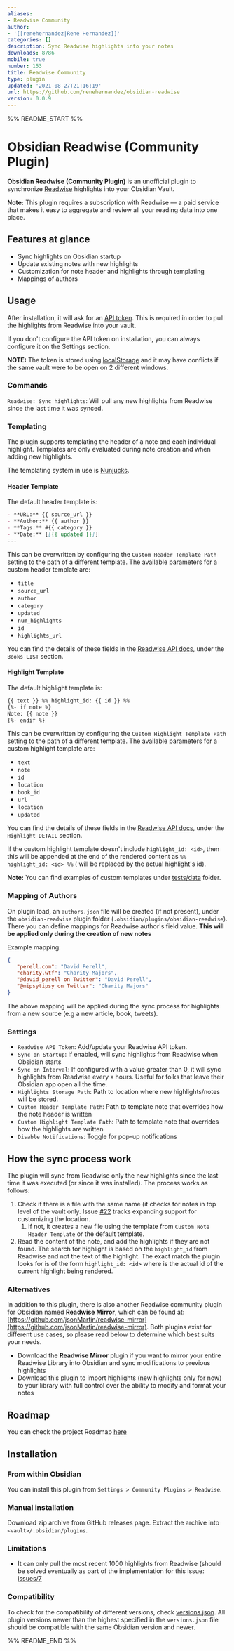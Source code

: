 ```yaml
---
aliases:
- Readwise Community
author:
- '[[renehernandez|Rene Hernandez]]'
categories: []
description: Sync Readwise highlights into your notes
downloads: 8786
mobile: true
number: 153
title: Readwise Community
type: plugin
updated: '2021-08-27T21:16:19'
url: https://github.com/renehernandez/obsidian-readwise
version: 0.0.9
---
```


%% README_START %%

# Obsidian Readwise (Community Plugin)

**Obsidian Readwise (Community Plugin)** is an unofficial plugin to synchronize [Readwise](https://readwise.io) highlights into your Obsidian Vault.

**Note:** This plugin requires a subscription with Readwise — a paid service that makes it easy to aggregate and review all your reading data into one place.

## Features at glance

- Sync highlights on Obsidian startup
- Update existing notes with new highlights
- Customization for note header and highlights through templating
- Mappings of authors

## Usage

After installation, it will ask for an [API token](https://readwise.io/access_token). This is required in order to pull the highlights from Readwise into your vault.

If you don't configure the API token on installation, you can always configure it on the Settings section.

**NOTE:** The token is stored using [localStorage](https://developer.mozilla.org/en-US/docs/Web/API/Window/localStorage) and it may have conflicts if the same vault were to be open on 2 different windows.

### Commands

`Readwise: Sync highlights`:  Will pull any new highlights from Readwise since the last time it was synced.

### Templating

The plugin supports templating the header of a note and each individual highlight. Templates are only evaluated during note creation and when adding new highlights.

The templating system in use is [Nunjucks](https://mozilla.github.io/nunjucks/).

#### Header Template

The default header template is:

```markdown
- **URL:** {{ source_url }}
- **Author:** {{ author }}
- **Tags:** #{{ category }}
- **Date:** [[{{ updated }}]]
---
```

This can be overwritten by configuring the `Custom Header Template Path` setting to the path of a different template. The available parameters for a custom header template are:

- `title`
- `source_url`
- `author`
- `category`
- `updated`
- `num_highlights`
- `id`
- `highlights_url`

You can find the details of these fields in the [Readwise API docs](https://readwise.io/api_deets), under the `Books LIST` section.

#### Highlight Template

The default highlight template is:

```markdown
{{ text }} %% highlight_id: {{ id }} %%
{%- if note %}
Note: {{ note }}
{%- endif %}
```

This can be overwritten by configuring the `Custom Highlight Template Path` setting to the path of a different template. The available parameters for a custom highlight template are:

- `text`
- `note`
- `id`
- `location`
- `book_id`
- `url`
- `location`
- `updated`

You can find the details of these fields in the [Readwise API docs](https://readwise.io/api_deets), under the `Highlight DETAIL` section.

If the custom highlight template doesn't include `highlight_id: <id>`, then this will be appended at the end of the rendered content as `%% highlight_id: <id> %%` (<id> will be replaced by the actual highlight's id).

**Note:** You can find examples of custom templates under [tests/data](./tests/data) folder.

### Mapping of Authors

On plugin load, an `authors.json` file will be created (if not present), under the `obsidian-readwise` plugin folder (`.obsidian/plugins/obsidian-readwise`). There you can define mappings for Readwise author's field value. **This will be applied only during the creation of new notes**

Example mapping:

```json
{
   "perell.com": "David Perell",
   "charity.wtf": "Charity Majors",
   "@david_perell on Twitter": "David Perell",
   "@mipsytipsy on Twitter": "Charity Majors"
}
```

The above mapping will be applied during the sync process for highlights from a new source (e.g a new article, book, tweets).

### Settings

- `Readwise API Token`: Add/update your Readwise API token.
- `Sync on Startup`: If enabled, will sync highlights from Readwise when Obsidian starts
- `Sync on Interval`: If configured with a value greater than 0, it will sync highlights from Readwise every `X` hours. Useful for folks that leave their Obsidian app open all the time.
- `Highlights Storage Path`: Path to location where new highlights/notes will be stored.
- `Custom Header Template Path`: Path to template note that overrides how the note header is written
- `Custom Highlight Template Path`: Path to template note that overrides how the highlights are written
- `Disable Notifications`: Toggle for pop-up notifications

## How the sync process work

The plugin will sync from Readwise only the new highlights since the last time it was executed (or since it was installed). The process works as follows:

1. Check if there is a file with the same name (it checks for notes in top level of the vault only. Issue [#22](https://github.com/renehernandez/obsidian-readwise/issues/22) tracks expanding support for customizing the location.
   1. If not, it creates a new file using the template from `Custom Note Header Template` or the default template.
2. Read the content of the note, and add the highlights if they are not found. The search for highlight is based on the `highlight_id` from Readwise and not the text of the highlight. The exact match the plugin looks for is of the form `highlight_id: <id>` where <id> is the actual id of the current highlight being rendered.

### Alternatives

In addition to this plugin, there is also another Readwise community plugin for Obsidian named **Readwise Mirror**, which can be found at: [https://github.com/jsonMartin/readwise-mirror](https://github.com/jsonMartin/readwise-mirror). Both plugins exist for different use cases, so please read below to determine which best suits your needs.

- Download the **Readwise Mirror** plugin if you want to mirror your entire Readwise Library into Obsidian and sync modifications to previous highlights
- Download this plugin to import highlights (new highlights only for now) to your library with full control over the ability to modify and format your notes

## Roadmap

You can check the project Roadmap [here](https://github.com/renehernandez/obsidian-readwise/projects/1)

## Installation

### From within Obsidian

You can install this plugin from `Settings > Community Plugins > Readwise`.

### Manual installation

Download zip archive from GitHub releases page. Extract the archive into `<vault>/.obsidian/plugins`.

### Limitations

* It can only pull the most recent 1000 highlights from Readwise (should be solved eventually as part of the implementation for this issue: [issues/7](https://github.com/renehernandez/obsidian-readwise/issues/7)

### Compatibility

To check for the compatibility of different versions, check [versions.json](https://github.com/renehernandez/obsidian-readwise/blob/main/versions.json). All plugin versions newer than the highest specified in the `versions.json` file should be compatible with the same Obsidian version and newer.


%% README_END %%
